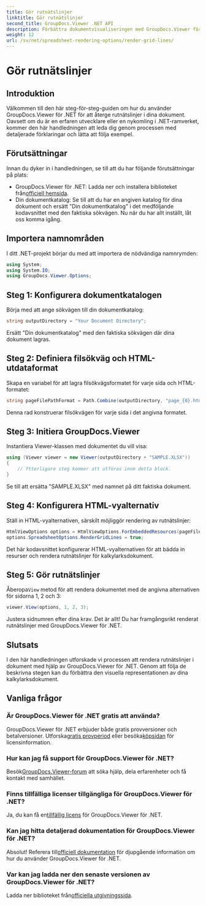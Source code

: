 ```yaml
---
title: Gör rutnätslinjer
linktitle: Gör rutnätslinjer
second_title: GroupDocs.Viewer .NET API
description: Förbättra dokumentvisualiseringen med GroupDocs.Viewer för .NET. Gör rutnätslinjer utan ansträngning. Prova den kostnadsfria provperioden nu! #GroupDocs #Viewer
weight: 12
url: /sv/net/spreadsheet-rendering-options/render-grid-lines/
---
```


# Gör rutnätslinjer

## Introduktion
Välkommen till den här steg-för-steg-guiden om hur du använder GroupDocs.Viewer för .NET för att återge rutnätslinjer i dina dokument. Oavsett om du är en erfaren utvecklare eller en nykomling i .NET-ramverket, kommer den här handledningen att leda dig genom processen med detaljerade förklaringar och lätta att följa exempel.
## Förutsättningar
Innan du dyker in i handledningen, se till att du har följande förutsättningar på plats:
-  GroupDocs.Viewer för .NET: Ladda ner och installera biblioteket från[officiell hemsida](https://releases.groupdocs.com/viewer/net/).
- Din dokumentkatalog: Se till att du har en angiven katalog för dina dokument och ersätt "Din dokumentkatalog" i det medföljande kodavsnittet med den faktiska sökvägen.
Nu när du har allt inställt, låt oss komma igång.
## Importera namnområden
I ditt .NET-projekt börjar du med att importera de nödvändiga namnrymden:
```csharp
using System;
using System.IO;
using GroupDocs.Viewer.Options;
```
## Steg 1: Konfigurera dokumentkatalogen
Börja med att ange sökvägen till din dokumentkatalog:
```csharp
string outputDirectory = "Your Document Directory";
```
Ersätt "Din dokumentkatalog" med den faktiska sökvägen där dina dokument lagras.
## Steg 2: Definiera filsökväg och HTML-utdataformat
Skapa en variabel för att lagra filsökvägsformatet för varje sida och HTML-formatet:
```csharp
string pageFilePathFormat = Path.Combine(outputDirectory, "page_{0}.html");
```
Denna rad konstruerar filsökvägen för varje sida i det angivna formatet.
## Steg 3: Initiera GroupDocs.Viewer
Instantiera Viewer-klassen med dokumentet du vill visa:
```csharp
using (Viewer viewer = new Viewer(outputDirectory + "SAMPLE.XLSX"))
{
    // Ytterligare steg kommer att utföras inom detta block.
}
```
Se till att ersätta "SAMPLE.XLSX" med namnet på ditt faktiska dokument.
## Steg 4: Konfigurera HTML-vyalternativ
Ställ in HTML-vyalternativen, särskilt möjliggör rendering av rutnätslinjer:
```csharp
HtmlViewOptions options = HtmlViewOptions.ForEmbeddedResources(pageFilePathFormat);
options.SpreadsheetOptions.RenderGridLines = true;
```
Det här kodavsnittet konfigurerar HTML-vyalternativen för att bädda in resurser och rendera rutnätslinjer för kalkylarksdokument.
## Steg 5: Gör rutnätslinjer
 Åberopa`View` metod för att rendera dokumentet med de angivna alternativen för sidorna 1, 2 och 3:
```csharp
viewer.View(options, 1, 2, 3);
```
Justera sidnumren efter dina krav.
Det är allt! Du har framgångsrikt renderat rutnätslinjer med GroupDocs.Viewer för .NET.
## Slutsats
I den här handledningen utforskade vi processen att rendera rutnätslinjer i dokument med hjälp av GroupDocs.Viewer för .NET. Genom att följa de beskrivna stegen kan du förbättra den visuella representationen av dina kalkylarksdokument.
## Vanliga frågor
### Är GroupDocs.Viewer för .NET gratis att använda?
 GroupDocs.Viewer för .NET erbjuder både gratis provversioner och betalversioner. Utforska[gratis provperiod](https://releases.groupdocs.com/) eller besöka[köpsidan](https://purchase.groupdocs.com/buy) för licensinformation.
### Hur kan jag få support för GroupDocs.Viewer för .NET?
 Besök[GroupDocs.Viewer-forum](https://forum.groupdocs.com/c/viewer/9) att söka hjälp, dela erfarenheter och få kontakt med samhället.
### Finns tillfälliga licenser tillgängliga för GroupDocs.Viewer för .NET?
 Ja, du kan få en[tillfällig licens](https://purchase.groupdocs.com/temporary-license/) för GroupDocs.Viewer för .NET.
### Kan jag hitta detaljerad dokumentation för GroupDocs.Viewer för .NET?
 Absolut! Referera till[officiell dokumentation](https://tutorials.groupdocs.com/viewer/net/) för djupgående information om hur du använder GroupDocs.Viewer för .NET.
### Var kan jag ladda ner den senaste versionen av GroupDocs.Viewer för .NET?
 Ladda ner biblioteket från[officiella utgivningssida](https://releases.groupdocs.com/viewer/net/).